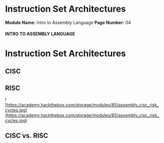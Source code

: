 <!--
 // Platform: Academy
// URL: https://academy.hackthebox.com/module/85/section/857
// Platform Version: V1
// Module ID: 85
// Module Name: Intro to Assembly Language
// Module Difficulty: Medium
// Section ID: 857
// Section Title: Instruction Set Architectures
// Page Title: Intro to Assembly Language
// Page Number: 04
-->

# Instruction Set Architectures

**Module Name:** Intro to Assembly Language **Page Number:** 04

#### INTRO TO ASSEMBLY LANGUAGE

# Instruction Set Architectures

## CISC

## RISC

![https://academy.hackthebox.com/storage/modules/85/assembly_cisc_risk_cycles.jpg](https://academy.hackthebox.com/storage/modules/85/assembly_cisc_risk_cycles.jpg)

## CISC vs. RISC

####